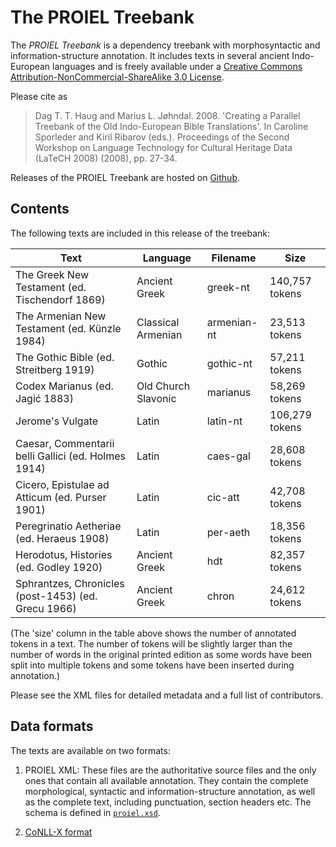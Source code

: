The PROIEL Treebank
===================

The _PROIEL Treebank_ is a dependency treebank with morphosyntactic and
information-structure annotation. It includes texts in several ancient
Indo-European languages and is freely available under a [Creative Commons
Attribution-NonCommercial-ShareAlike 3.0 License](
http://creativecommons.org/licenses/by-nc-sa/3.0/us/).

Please cite as

> Dag T. T. Haug and Marius L. Jøhndal. 2008. 'Creating a Parallel Treebank of the Old Indo-European Bible Translations'. In Caroline Sporleder and Kiril Ribarov (eds.). Proceedings of the Second Workshop on Language Technology for Cultural Heritage Data (LaTeCH 2008) (2008), pp. 27-34.

Releases of the PROIEL Treebank are hosted on
[Github](https://github.com/proiel/proiel-treebank).

Contents
--------

The following texts are included in this release of the treebank:

  Text                                                | Language            | Filename    | Size
  ----------------------------------------------------|---------------------|-------------|---------------
  The Greek New Testament (ed. Tischendorf 1869)      | Ancient Greek       | greek-nt    | 140,757 tokens
  The Armenian New Testament (ed. Künzle 1984)        | Classical Armenian  | armenian-nt |  23,513 tokens
  The Gothic Bible (ed. Streitberg 1919)              | Gothic              | gothic-nt   |  57,211 tokens
  Codex Marianus (ed. Jagić 1883)                     | Old Church Slavonic | marianus    |  58,269 tokens
  Jerome's Vulgate                                    | Latin               | latin-nt    | 106,279 tokens
  Caesar, Commentarii belli Gallici (ed. Holmes 1914) | Latin               | caes-gal    |  28,608 tokens
  Cicero, Epistulae ad Atticum (ed. Purser 1901)      | Latin               | cic-att     |  42,708 tokens
  Peregrinatio Aetheriae (ed. Heraeus 1908)           | Latin               | per-aeth    |  18,356 tokens
  Herodotus, Histories (ed. Godley 1920)              | Ancient Greek       | hdt         |  82,357 tokens
  Sphrantzes, Chronicles (post-1453) (ed. Grecu 1966) | Ancient Greek       | chron       |  24,612 tokens

(The 'size' column in the table above shows the number of annotated tokens in
a text. The number of tokens will be slightly larger than the number of words
in the original printed edition as some words have been split into multiple
tokens and some tokens have been inserted during annotation.)

Please see the XML files for detailed metadata and a full list of contributors.

Data formats
------------

The texts are available on two formats:

1. PROIEL XML: These files are the authoritative source files and the only ones
that contain all available annotation. They contain the complete morphological,
syntactic and information-structure annotation, as well as the complete text,
including punctuation, section headers etc. The schema is defined in
[`proiel.xsd`](https://github.com/proiel/proiel-treebank/blob/master/proiel.xsd).

2. [CoNLL-X format](http://nextens.uvt.nl/depparse-wiki/DataFormat)
